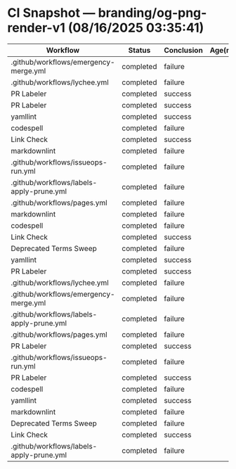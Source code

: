 # CI Snapshot — branding/og-png-render-v1  (08/16/2025 03:35:41)

| Workflow | Status | Conclusion | Age(min) | URL |
|---|---|---|---:|---|
| .github/workflows/emergency-merge.yml | completed | failure | 8 | https://github.com/rickballard/CoCivium/actions/runs/17005852378 |
| .github/workflows/lychee.yml | completed | failure | 8 | https://github.com/rickballard/CoCivium/actions/runs/17005852399 |
| PR Labeler | completed | success | 8 | https://github.com/rickballard/CoCivium/actions/runs/17005852455 |
| PR Labeler | completed | success | 8 | https://github.com/rickballard/CoCivium/actions/runs/17005852423 |
| yamllint | completed | success | 8 | https://github.com/rickballard/CoCivium/actions/runs/17005852463 |
| codespell | completed | failure | 8 | https://github.com/rickballard/CoCivium/actions/runs/17005852456 |
| Link Check | completed | success | 8 | https://github.com/rickballard/CoCivium/actions/runs/17005852461 |
| markdownlint | completed | failure | 8 | https://github.com/rickballard/CoCivium/actions/runs/17005852460 |
| .github/workflows/issueops-run.yml | completed | failure | 8 | https://github.com/rickballard/CoCivium/actions/runs/17005852309 |
| .github/workflows/labels-apply-prune.yml | completed | failure | 8 | https://github.com/rickballard/CoCivium/actions/runs/17005852337 |
| .github/workflows/pages.yml | completed | failure | 8 | https://github.com/rickballard/CoCivium/actions/runs/17005852359 |
| markdownlint | completed | failure | 9 | https://github.com/rickballard/CoCivium/actions/runs/17005851425 |
| codespell | completed | failure | 9 | https://github.com/rickballard/CoCivium/actions/runs/17005851418 |
| Link Check | completed | success | 9 | https://github.com/rickballard/CoCivium/actions/runs/17005851423 |
| Deprecated Terms Sweep | completed | failure | 9 | https://github.com/rickballard/CoCivium/actions/runs/17005851432 |
| yamllint | completed | success | 9 | https://github.com/rickballard/CoCivium/actions/runs/17005851431 |
| PR Labeler | completed | success | 9 | https://github.com/rickballard/CoCivium/actions/runs/17005851421 |
| .github/workflows/lychee.yml | completed | failure | 9 | https://github.com/rickballard/CoCivium/actions/runs/17005851361 |
| .github/workflows/emergency-merge.yml | completed | failure | 9 | https://github.com/rickballard/CoCivium/actions/runs/17005851258 |
| .github/workflows/labels-apply-prune.yml | completed | failure | 9 | https://github.com/rickballard/CoCivium/actions/runs/17005851293 |
| .github/workflows/pages.yml | completed | failure | 9 | https://github.com/rickballard/CoCivium/actions/runs/17005851330 |
| PR Labeler | completed | success | 9 | https://github.com/rickballard/CoCivium/actions/runs/17005851350 |
| .github/workflows/issueops-run.yml | completed | failure | 9 | https://github.com/rickballard/CoCivium/actions/runs/17005851225 |
| PR Labeler | completed | success | 9 | https://github.com/rickballard/CoCivium/actions/runs/17005850328 |
| codespell | completed | failure | 9 | https://github.com/rickballard/CoCivium/actions/runs/17005850336 |
| yamllint | completed | success | 9 | https://github.com/rickballard/CoCivium/actions/runs/17005850324 |
| markdownlint | completed | failure | 9 | https://github.com/rickballard/CoCivium/actions/runs/17005850332 |
| Deprecated Terms Sweep | completed | failure | 9 | https://github.com/rickballard/CoCivium/actions/runs/17005850335 |
| Link Check | completed | success | 9 | https://github.com/rickballard/CoCivium/actions/runs/17005850337 |
| .github/workflows/labels-apply-prune.yml | completed | failure | 9 | https://github.com/rickballard/CoCivium/actions/runs/17005850180 |




